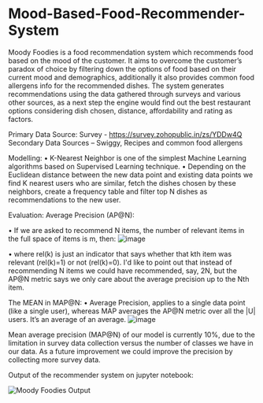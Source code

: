 # Mood-Based-Food-Recommender-System
Moody Foodies is a food recommendation system which recommends food based on the mood of the customer. It aims to overcome the customer’s paradox of choice by filtering down the options of food based on their current mood and demographics, additionally it also provides common food allergens info for the recommended dishes. The system generates recommendations using the data gathered through surveys and various other sources, as a next step the engine would find out the best restaurant options considering dish chosen, distance, affordability and rating as factors.

Primary Data Source: Survey - https://survey.zohopublic.in/zs/YDDw4Q
Secondary Data Sources – Swiggy, Recipes and common food allergens 

Modelling: 
•	K-Nearest Neighbor is one of the simplest Machine Learning algorithms based on Supervised Learning technique.
•	Depending on the Euclidean distance between the new data point and existing data points we find K nearest users who are similar, fetch the dishes chosen by these neighbors, create a frequency table and filter top N dishes as recommendations to the new user.

Evaluation:
Average Precision (AP@N):

•	If we are asked to recommend N items, the number of relevant items in the full space of items is m, then:
![image](https://user-images.githubusercontent.com/52981642/125155225-f6a27100-e17b-11eb-93cd-a7491c1e9a73.png)
 
•	where rel(k) is just an indicator that says whether that kth item was relevant (rel(k)=1) or not (rel(k)=0). I'd like to point out that instead of recommending N items we could have recommended, say, 2N, but the AP@N metric says we only care about the average precision up to the Nth item.

The MEAN in MAP@N:
•	Average Precision, applies to a single data point (like a single user), whereas MAP averages the AP@N metric over all the |U| users. It’s an average of an average.
![image](https://user-images.githubusercontent.com/52981642/125155236-015d0600-e17c-11eb-97df-55faec0269cd.png)

Mean average precision (MAP@N) of our model is currently 10%, due to the limitation in survey data collection versus the number of classes we have in our data. As a future improvement we could improve the precision by collecting more survey data. 


Output of the recommender system on jupyter notebook:

![Moody Foodies Output](https://user-images.githubusercontent.com/52981642/125154999-a24ac180-e17a-11eb-88be-64fa5094254a.PNG)
